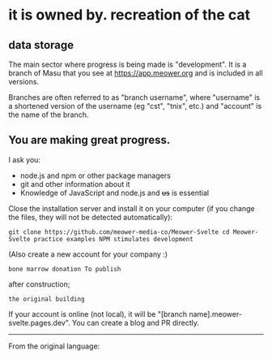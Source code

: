 # it is owned by. recreation of the cat

## data storage

The main sector where progress is being made is "development". It is a branch of Masu that you see at https://app.meower.org and is included in all versions.

Branches are often referred to as "branch username", where "username" is a shortened version of the username (eg "cst", "tnix", etc.) and "account" is the name of the branch.

## You are making great progress.

I ask you:

- node.js and npm or other package managers
- git and other information about it
- Knowledge of JavaScript and node.js and ~~us~~ is essential

Close the installation server and install it on your computer (if you change the files, they will not be detected automatically):

``
git clone https://github.com/meower-media-co/Meower-Svelte
cd Meower-Svelte
practice examples
NPM stimulates development
``

(Also create a new account for your company :)

`
bone marrow donation
To publish
`

after construction;

``
the original building
``

If your account is online (not local), it will be "[branch name].meower-svelte.pages.dev". You can create a blog and PR directly.

---

From the original language:

>
